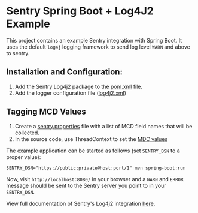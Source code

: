 # Sentry Spring Boot + Log4J2 Example

This project contains an example Sentry integration with Spring Boot. It uses
the default `log4j` logging framework to send log level `WARN` and above
to sentry.

## Installation and Configuration:
1. Add the Sentry Log4j2 package to the [pom.xml](https://github.com/sentry-demos/spring-boot-log4j2/blob/master/pom.xml#L27-L31) file.
2. Add the logger configuration file ([log4j2.xml](https://github.com/sentry-demos/spring-boot-log4j2/blob/master/src/main/resources/log4j2.xml))

## Tagging MCD Values 
1. Create a [sentry.properties](https://github.com/sentry-demos/spring-boot-log4j2/blob/master/sentry.properties#L5) file with a list of MCD field names that will be collected.
2. In the source code, use ThreadContext to set the [MDC values](https://github.com/sentry-demos/spring-boot-log4j2/blob/master/src/main/java/io/sentry/example/Application.java#L26-L27)


The example application can be started as follows (set `SENTRY_DSN` to a
proper value):

    SENTRY_DSN="https://public:private@host:port/1" mvn spring-boot:run
    
Now, visit `http://localhost:8080/` in your browser and a `WARN` and
`ERROR` message should be sent to the Sentry server you point to in your 
`SENTRY_DSN`.

View full documentation of Sentry's Log4j2 integration [here](https://docs.sentry.io/clients/java/modules/logback/). 
